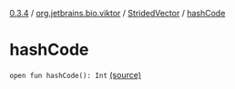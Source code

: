 [0.3.4](../../index.md) / [org.jetbrains.bio.viktor](../index.md) / [StridedVector](index.md) / [hashCode](.)

# hashCode

`open fun hashCode(): Int` [(source)](https://github.com/JetBrains-Research/viktor/blob/0.3.4/src/main/kotlin/org/jetbrains/bio/viktor/StridedVector.kt#L504)